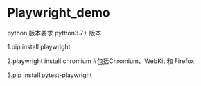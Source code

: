 
# Playwright_demo

python 版本要求 python3.7+ 版本

1.pip install playwright

2.playwright install chromium  #包括Chromium、WebKit 和 Firefox

3.pip install pytest-playwright 
